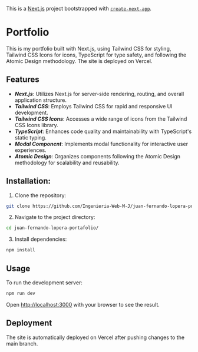 This is a [Next.js](https://nextjs.org/) project bootstrapped with [`create-next-app`](https://github.com/vercel/next.js/tree/canary/packages/create-next-app).
# Portfolio

This is my portfolio built with Next.js, using Tailwind CSS for styling, Tailwind CSS Icons for icons, TypeScript for type safety, and following the Atomic Design methodology. The site is deployed on Vercel.

## Features
- ***Next.js***: Utilizes Next.js for server-side rendering, routing, and overall application structure.
- ***Tailwind CSS***: Employs Tailwind CSS for rapid and responsive UI development.
- ***Tailwind CSS Icons***: Accesses a wide range of icons from the Tailwind CSS Icons library.
- ***TypeScript***: Enhances code quality and maintainability with TypeScript's static typing.
- ***Modal Component***: Implements modal functionality for interactive user experiences.
- ***Atomic Design***: Organizes components following the Atomic Design methodology for scalability and reusability.


## Installation:
1. Clone the repository:
```bash
git clone https://github.com/Ingenieria-Web-M-J/juan-fernando-lopera-portafolio.git 
```

2. Navigate to the project directory:
```bash
cd juan-fernando-lopera-portafolio/
```

3. Install dependencies:
```bash
npm install
```

## Usage 
To run the development server:

```bash
npm run dev
```

Open [http://localhost:3000](http://localhost:3000) with your browser to see the result.

## Deployment

The site is automatically deployed on Vercel after pushing changes to the main branch.